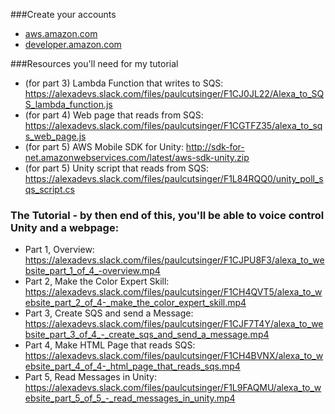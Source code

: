 ###Create your accounts
- [aws.amazon.com](http://AWS.Amazon.com)
- [developer.amazon.com](http://developer.amazon.com)

###Resources you'll need for my tutorial
- (for part 3) Lambda Function that writes to SQS: https://alexadevs.slack.com/files/paulcutsinger/F1CJ0JL22/Alexa_to_SQS_lambda_function.js
- (for part 4) Web page that reads from SQS: https://alexadevs.slack.com/files/paulcutsinger/F1CGTFZ35/alexa_to_sqs_web_page.js
- (for part 5) AWS Mobile SDK for Unity: http://sdk-for-net.amazonwebservices.com/latest/aws-sdk-unity.zip
- (for part 5) Unity script that reads from SQS: https://alexadevs.slack.com/files/paulcutsinger/F1L84RQQ0/unity_poll_sqs_script.cs

### The Tutorial - by then end of this, you'll be able to voice control Unity and a webpage:
- Part 1, Overview: https://alexadevs.slack.com/files/paulcutsinger/F1CJPU8F3/alexa_to_website_part_1_of_4_-overview.mp4
- Part 2, Make the Color Expert Skill: https://alexadevs.slack.com/files/paulcutsinger/F1CH4QVT5/alexa_to_website_part_2_of_4-_make_the_color_expert_skill.mp4
- Part 3, Create SQS and send a Message: https://alexadevs.slack.com/files/paulcutsinger/F1CJF7T4Y/alexa_to_website_part_3_of_4_-_create_sqs_and_send_a_message.mp4
- Part 4, Make HTML Page that reads SQS: https://alexadevs.slack.com/files/paulcutsinger/F1CH4BVNX/alexa_to_website_part_4_of_4-_html_page_that_reads_sqs.mp4
- Part 5, Read Messages in Unity: https://alexadevs.slack.com/files/paulcutsinger/F1L9FAQMU/alexa_to_website_part_5_of_5_-_read_messages_in_unity.mp4
